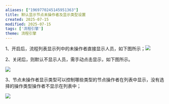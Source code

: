 ```yaml
---
aliases: ["1969770245145951363"]
title: 默认显示节点未操作者及显示类型设置
created: 2025-07-15
modified: 2025-07-15
tags: ['流程引擎']
theme: 流程引擎
---
```


1、开启后，流程列表显示列中的未操作者直接显示人员，如下图所示；![](be0819d63a8df35987f81fd49b9a5213.jpg)

2、关闭后，则默认不显示人员，需手动点击显示，如下图所示。

![](5c9f7a86611e7e6efc8dd905d39c309c.jpg)

3、节点未操作者显示类型可以控制哪些类型的节点操作者在列表中显示，没有选择的操作类型操作者不显示在列表中；

![](08542489fd85254c0b059b54a75fdf68.jpg)